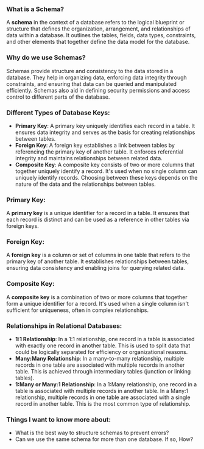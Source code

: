 ### What is a Schema?
A **schema** in the context of a database refers to the logical blueprint or structure that defines the organization, arrangement, and relationships of data within a database. It outlines the tables, fields, data types, constraints, and other elements that together define the data model for the database.

### Why do we use Schemas?
Schemas provide structure and consistency to the data stored in a database. They help in organizing data, enforcing data integrity through constraints, and ensuring that data can be queried and manipulated efficiently. Schemas also aid in defining security permissions and access control to different parts of the database.

### Different Types of Database Keys:
- **Primary Key**: A primary key uniquely identifies each record in a table. It ensures data integrity and serves as the basis for creating relationships between tables.
- **Foreign Key**: A foreign key establishes a link between tables by referencing the primary key of another table. It enforces referential integrity and maintains relationships between related data.
- **Composite Key**: A composite key consists of two or more columns that together uniquely identify a record. It's used when no single column can uniquely identify records. Choosing between these keys depends on the nature of the data and the relationships between tables.

### Primary Key:
A **primary key** is a unique identifier for a record in a table. It ensures that each record is distinct and can be used as a reference in other tables via foreign keys.

### Foreign Key:
A **foreign key** is a column or set of columns in one table that refers to the primary key of another table. It establishes relationships between tables, ensuring data consistency and enabling joins for querying related data.

### Composite Key:
A **composite key** is a combination of two or more columns that together form a unique identifier for a record. It's used when a single column isn't sufficient for uniqueness, often in complex relationships.

### Relationships in Relational Databases:
- **1:1 Relationship**: In a 1:1 relationship, one record in a table is associated with exactly one record in another table. This is used to split data that could be logically separated for efficiency or organizational reasons.
- **Many:Many Relationship**: In a many-to-many relationship, multiple records in one table are associated with multiple records in another table. This is achieved through intermediary tables (junction or linking tables).
- **1:Many or Many:1 Relationship**: In a 1:Many relationship, one record in a table is associated with multiple records in another table. In a Many:1 relationship, multiple records in one table are associated with a single record in another table. This is the most common type of relationship.

### Things I want to know more about:
- What is the best way to structure schemas to prevent errors?
- Can we use the same schema for more than one database. If so, How?
